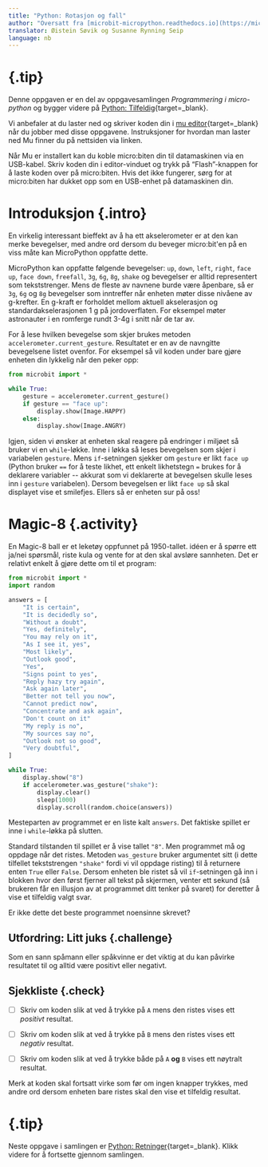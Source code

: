```yaml
---
title: "Python: Rotasjon og fall"
author: "Oversatt fra [microbit-micropython.readthedocs.io](https://microbit-micropython.readthedocs.io/en/latest/tutorials/gestures.html)"
translator: Øistein Søvik og Susanne Rynning Seip
language: nb
---
```


<!-- To get a box around the text about the playlist and to make it distinct from the rest of the exercise-->
# {.tip}

Denne oppgaven er en del av oppgavesamlingen _Programmering i micro-python_ og bygger videre på [Python: Tilfeldig](../python_random/python_random_nb.html){target=_blank}.

Vi anbefaler at du laster ned og skriver koden din i [mu editor](https://codewith.mu/){target=_blank} når du jobber med disse oppgavene. Instruksjoner for hvordan man laster ned Mu finner du på nettsiden via linken.

Når Mu er installert kan du koble micro:biten din til datamaskinen via en USB-kabel. Skriv koden din i editor-vinduet og trykk på “Flash”-knappen for å laste koden over på micro:biten. Hvis det ikke fungerer, sørg for at micro:biten har dukket opp som en USB-enhet på datamaskinen din.


# Introduksjon {.intro}

En virkelig interessant bieffekt av å ha ett akselerometer er at den kan merke
bevegelser, med andre ord dersom du beveger micro:bit'en på en viss måte kan
MicroPython oppfatte dette.

MicroPython kan oppfatte følgende bevegelser: `up`, `down`, `left`, `right`,
`face up`, `face down`, `freefall`, `3g`, `6g`, `8g`, `shake` og bevegelser er
alltid representert som tekststrenger. Mens de fleste av navnene burde være
åpenbare, så er `3g`, `6g` og `8g` bevegelser som inntreffer når enheten møter
disse nivåene av g-krefter. En g-kraft er forholdet mellom aktuell akselerasjon
og standardakselerasjonen 1 g på jordoverflaten. For eksempel møter astronauter
i en romferge rundt 3-4g i snitt når de tar av.

For å lese hvilken bevegelse som skjer brukes metoden
`accelerometer.current_gesture`. Resultatet er en av de navngitte bevegelsene
listet ovenfor. For eksempel så vil koden under bare gjøre enheten din lykkelig
når den peker opp:

```python
from microbit import *

while True:
    gesture = accelerometer.current_gesture()
    if gesture == "face up":
        display.show(Image.HAPPY)
    else:
        display.show(Image.ANGRY)
```

Igjen, siden vi ønsker at enheten skal reagere på endringer i miljøet så bruker
vi en `while`-løkke. Inne i løkka så leses bevegelsen som skjer i variabelen
`gesture`. Mens `if`-setningen sjekker om `gesture` er likt `face up` (Python
bruker `==` for å teste likhet, ett enkelt likhetstegn `=` brukes for å
deklarere variabler -- akkurat som vi deklarerte at bevegelsen skulle leses inn
i `gesture` variabelen). Dersom bevegelsen er likt `face up` så skal displayet
vise et smilefjes. Ellers så er enheten sur på oss!


# Magic-8 {.activity}

En Magic-8 ball er et leketøy oppfunnet på 1950-tallet. idéen er å spørre ett
ja/nei spørsmål, riste kula og vente for at den skal avsløre sannheten. Det er
relativt enkelt å gjøre dette om til et program:

```python
from microbit import *
import random

answers = [
    "It is certain",
    "It is decidedly so",
    "Without a doubt",
    "Yes, definitely",
    "You may rely on it",
    "As I see it, yes",
    "Most likely",
    "Outlook good",
    "Yes",
    "Signs point to yes",
    "Reply hazy try again",
    "Ask again later",
    "Better not tell you now",
    "Cannot predict now",
    "Concentrate and ask again",
    "Don't count on it"
    "My reply is no",
    "My sources say no",
    "Outlook not so good",
    "Very doubtful",
]

while True:
    display.show("8")
    if accelerometer.was_gesture("shake"):
        display.clear()
        sleep(1000)
        display.scroll(random.choice(answers))
```

Mesteparten av programmet er en liste kalt `answers`. Det faktiske spillet er
inne i `while`-løkka på slutten.

Standard tilstanden til spillet er å vise tallet `"8"`. Men programmet må og
oppdage når det ristes. Metoden `was_gesture` bruker argumentet sitt (i dette
tilfellet tekststrengen `"shake"` fordi vi vil oppdage risting) til å returnere
enten `True` eller `False`. Dersom enheten ble ristet så vil `if`-setningen gå
inn i blokken hvor den først fjerner all tekst på skjermen, venter ett sekund
(så brukeren får en illusjon av at programmet ditt tenker på svaret) for
deretter å vise et tilfeldig valgt svar.

Er ikke dette det beste programmet noensinne skrevet?

## Utfordring: Litt juks {.challenge}

Som en sann spåmann eller spåkvinne er det viktig at du kan påvirke resultatet
til og alltid være positivt eller negativt.

## Sjekkliste {.check}

- [ ] Skriv om koden slik at ved å trykke på `A` mens den ristes vises ett
  *positivt* resultat.

- [ ] Skriv om koden slik at ved å trykke på `B` mens den ristes vises ett
  *negativ* resultat.

- [ ] Skriv om koden slik at ved å trykke både på `A` **og** `B` vises ett
  nøytralt resultat.

Merk at koden skal fortsatt virke som før om ingen knapper trykkes, med andre
ord dersom enheten bare ristes skal den vise et tilfeldig resultat.

<!--To get the link to the next exercise in a box. -->
# {.tip}
Neste oppgave i samlingen er [Python: Retninger](../python_direction/python_direction_nb.html){target=_blank}.
Klikk videre for å fortsette gjennom samlingen.
